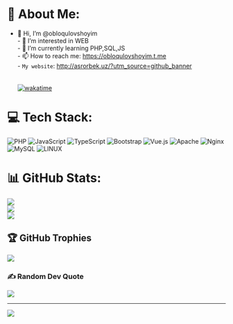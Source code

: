 # 💫 About Me:
- 👋 Hi, I’m @obloqulovshoyim <br>- 👀 I’m interested in WEB <br>- 🌱 I’m currently learning PHP,SQL,JS<br>- 📫 How to reach me: https://obloqulovshoyim.t.me<br>- `My website`: http://asrorbek.uz/?utm_source=github_banner<br><br><br>[![wakatime](https://wakatime.com/badge/user/426c9c8b-dbe9-458b-a3eb-85a3d0fe1273.svg)](https://wakatime.com/@426c9c8b-dbe9-458b-a3eb-85a3d0fe1273)<br>


# 💻 Tech Stack:
![PHP](https://img.shields.io/badge/php-%23777BB4.svg?style=for-the-badge&logo=php&logoColor=white) ![JavaScript](https://img.shields.io/badge/javascript-%23323330.svg?style=for-the-badge&logo=javascript&logoColor=%23F7DF1E) ![TypeScript](https://img.shields.io/badge/typescript-%23007ACC.svg?style=for-the-badge&logo=typescript&logoColor=white) ![Bootstrap](https://img.shields.io/badge/bootstrap-%23563D7C.svg?style=for-the-badge&logo=bootstrap&logoColor=white) ![Vue.js](https://img.shields.io/badge/vuejs-%2335495e.svg?style=for-the-badge&logo=vuedotjs&logoColor=%234FC08D) ![Apache](https://img.shields.io/badge/apache-%23D42029.svg?style=for-the-badge&logo=apache&logoColor=white) ![Nginx](https://img.shields.io/badge/nginx-%23009639.svg?style=for-the-badge&logo=nginx&logoColor=white) ![MySQL](https://img.shields.io/badge/mysql-%2300f.svg?style=for-the-badge&logo=mysql&logoColor=white) ![LINUX](https://img.shields.io/badge/Linux-FCC624?style=for-the-badge&logo=linux&logoColor=black)
# 📊 GitHub Stats:
![](https://github-readme-stats.vercel.app/api?username=ShoyimObloqulov&theme=dark&hide_border=false&include_all_commits=false&count_private=false)<br/>
![](https://github-readme-streak-stats.herokuapp.com/?user=ShoyimObloqulov&theme=dark&hide_border=false)<br/>
![](https://github-readme-stats.vercel.app/api/top-langs/?username=ShoyimObloqulov&theme=dark&hide_border=false&include_all_commits=false&count_private=false&layout=compact)

## 🏆 GitHub Trophies
![](https://github-profile-trophy.vercel.app/?username=ShoyimObloqulov&theme=buddhism&no-frame=false&no-bg=true&margin-w=4)

### ✍️ Random Dev Quote
![](https://quotes-github-readme.vercel.app/api?type=horizontal&theme=radical)

---
[![](https://visitcount.itsvg.in/api?id=ShoyimObloqulov&icon=0&color=0)](https://visitcount.itsvg.in)

<!-- Proudly created with GPRM ( https://gprm.itsvg.in ) -->
